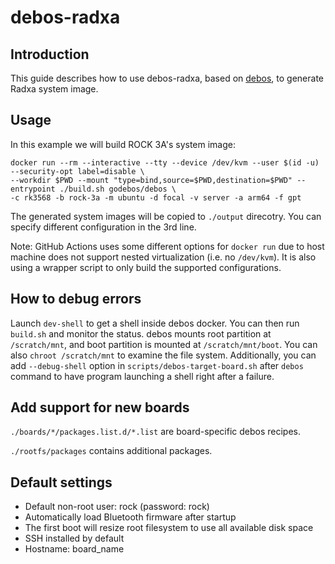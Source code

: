 # debos-radxa

## Introduction

This guide describes how to use debos-radxa, based on [debos](https://github.com/go-debos/debos), to generate Radxa system image.

## Usage

In this example we will build ROCK 3A's system image:

```
docker run --rm --interactive --tty --device /dev/kvm --user $(id -u) --security-opt label=disable \
--workdir $PWD --mount "type=bind,source=$PWD,destination=$PWD" --entrypoint ./build.sh godebos/debos \
-c rk3568 -b rock-3a -m ubuntu -d focal -v server -a arm64 -f gpt
```

The generated system images will be copied to `./output` direcotry. You can specify different configuration in the 3rd line.

Note: GitHub Actions uses some different options for `docker run` due to host machine does not support nested virtualization (i.e. no `/dev/kvm`). It is also using a wrapper script to only build the supported configurations.

## How to debug errors

Launch `dev-shell` to get a shell inside debos docker. You can then run `build.sh` and monitor the status. debos mounts root partition at `/scratch/mnt`, and boot partition is mounted at `/scratch/mnt/boot`. You can also `chroot /scratch/mnt` to examine the file system. Additionally, you can add `--debug-shell` option in `scripts/debos-target-board.sh` after `debos` command to have program launching a shell right after a failure.

## Add support for new boards

`./boards/*/packages.list.d/*.list` are board-specific debos recipes.

`./rootfs/packages` contains additional packages.

## Default settings

* Default non-root user: rock (password: rock)
* Automatically load Bluetooth firmware after startup
* The first boot will resize root filesystem to use all available disk space
* SSH installed by default
* Hostname: board_name
